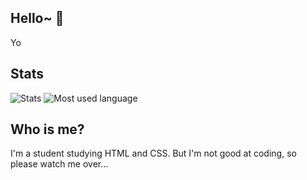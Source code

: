 ## Hello~ 👋

Yo

## Stats
<div align="top">
  <a>
   <img alt="Stats" src="https://github-readme-stats.vercel.app/api?username=Lino-Ren" />
  </a>
  <a>
   <img alt="Most used language" src="https://github-readme-stats.vercel.app/api/top-langs/?username=Lino-Ren" />
  </a>
</div>


## Who is me?
I'm a student studying HTML and CSS.
But I'm not good at coding, so please watch me over...
